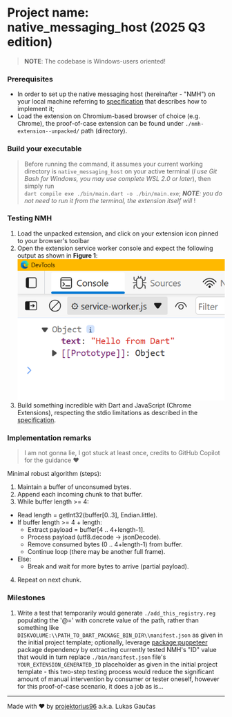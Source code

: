 # Project name: native_messaging_host (2025 Q3 edition)

> **NOTE**: The codebase is Windows-users oriented!

### Prerequisites

- In order to set up the native messaging host (hereinafter - "NMH") on your local machine referring to [specification](https://developer.chrome.com/docs/extensions/develop/concepts/native-messaging#native-messaging-host) that describes how to implement it;
- Load the extension on Chromium-based browser of choice (e.g. Chrome), the proof-of-case extension can be found under `./nmh-extension--unpacked/` path (directory).

### Build your executable

> Before running the command, it assumes your current working directory is `native_messaging_host` on your active terminal (_I use Git Bash for Windows, you may use complete WSL 2.0 or later_), then simply run <br>
`dart compile exe ./bin/main.dart -o ./bin/main.exe`; _**NOTE**: you do not need to run it from the terminal, the extension itself will_ !

### Testing NMH

1. Load the unpacked extension, and click on your extension icon pinned to your browser's toolbar
2. Open the extension service worker console and expect the following output as shown in **Figure 1**: 
![Figure 1](./nmh-extension--unpacked/output.png)
3. Build something incredible with Dart and JavaScript (Chrome Extensions), respecting the stdio limitations as described in the [specification](https://developer.chrome.com/docs/extensions/develop/concepts/native-messaging#native-messaging-host).

### Implementation remarks

> I am not gonna lie, I got stuck at least once, credits to GitHub Copilot for the guidance ❤️

Minimal robust algorithm (steps):

1. Maintain a buffer of unconsumed bytes.
2. Append each incoming chunk to that buffer.
3. While buffer length >= 4:
- Read length = getInt32(buffer[0..3], Endian.little).
- If buffer length >= 4 + length:
  - Extract payload = buffer[4 .. 4+length-1].
  - Process payload (utf8.decode -> jsonDecode).
  - Remove consumed bytes (0 .. 4+length-1) from buffer.
  - Continue loop (there may be another full frame).
- Else:
  - Break and wait for more bytes to arrive (partial payload).
4. Repeat on next chunk.

### Milestones

1. Write a test that temporarily would generate `./add_this_registry.reg` populating the '@=' with concrete value of the path, rather than something like `DISKVOLUME:\\PATH_TO_DART_PACKAGE_BIN_DIR\\manifest.json` as given in the initial project template; optionally, leverage [package:puppeteer](https://pub.dev/packages/puppeteer) package dependency by extracting currently tested NMH's "ID" value that would in turn replace `./bin/manifest.json` file's `YOUR_EXTENSION_GENERATED_ID` placeholder as given in the initial project template - this two-step testing process would reduce the significant amount of manual intervention by consumer or tester oneself, however for this proof-of-case scenario, it does a job as is...

---

Made with ♥ by [projektorius96](https://github.com/projektorius96) a.k.a. Lukas Gaučas
